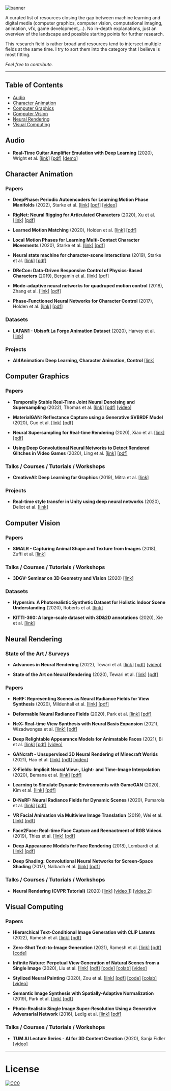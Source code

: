 ![banner](https://github.com/DDreher/awesome-ml-for-digital-media/blob/master/assets/banner.png)

A curated list of resources closing the gap between machine learning and digital media (computer graphics, computer vision, computational imaging, animation, vfx, game development,...).
No in-depth explanations, just an overview of the landscape and possible starting points for further research.

This research field is rather broad and resources tend to intersect multiple fields at the same time.
I try to sort them into the category that I believe is most fitting.

_Feel free to contribute._

____

## Table of Contents

* [Audio](#audio)
* [Character Animation](#character-animation)
* [Computer Graphics](#computer-graphics)
* [Computer Vision](#computer-vision)
* [Neural Rendering](#neural-rendering)
* [Visual Computing](#visual-computing)

## Audio

* **Real-Time Guitar Amplifier Emulation with Deep Learning** (2020), Wright et al.
[[link]](https://www.mdpi.com/2076-3417/10/3/766) [[pdf]](https://www.mdpi.com/2076-3417/10/3/766/pdf) [[demo]](http://research.spa.aalto.fi/publications/papers/applsci-deep/)

## Character Animation

### Papers

* **DeepPhase: Periodic Autoencoders for Learning Motion Phase Manifolds** (2022), Starke et al.
[[link]](https://github.com/sebastianstarke/AI4Animation) [[pdf]](https://github.com/sebastianstarke/AI4Animation/blob/master/Media/SIGGRAPH_2022/Paper.pdf) [[video]](https://www.youtube.com/watch?v=YhH4PYEkVnY)

* **RigNet: Neural Rigging for Articulated Characters** (2020), Xu et al.
[[link]](https://zhan-xu.github.io/rig-net/) [[pdf]](https://people.cs.umass.edu/~zhanxu/papers/RigNet.pdf)

* **Learned Motion Matching** (2020), Holden et al.
[[link]](http://theorangeduck.com/page/learned-motion-matching) [[pdf]](http://theorangeduck.com/media/uploads/other_stuff/Learned_Motion_Matching.pdf)

* **Local Motion Phases for Learning Multi-Contact Character Movements** (2020), Starke et al.
[[link]](https://github.com/sebastianstarke/AI4Animation) [[pdf]](https://github.com/sebastianstarke/AI4Animation/raw/master/Media/SIGGRAPH_2020/Paper.pdf)

* **Neural state machine for character-scene interactions** (2019), Starke et al.
[[link]](https://github.com/sebastianstarke/AI4Animation) [[pdf]](https://github.com/sebastianstarke/AI4Animation/raw/master/Media/SIGGRAPH_Asia_2019/Paper.pdf)

* **DReCon: Data-Driven Responsive Control of Physics-Based Characters** (2019), Bergamin et al.
[[link]](https://montreal.ubisoft.com/en/drecon-data-driven-responsive-control-of-physics-based-characters/) [[pdf]](https://static-wordpress.akamaized.net/montreal.ubisoft.com/wp-content/uploads/2019/11/13214229/DReCon.pdf)

* **Mode-adaptive neural networks for quadruped motion control** (2018), Zhang et al.
[[link]](https://github.com/sebastianstarke/AI4Animation) [[pdf]](https://github.com/sebastianstarke/AI4Animation/raw/master/Media/SIGGRAPH_2018/Paper.pdf)

* **Phase-Functioned Neural Networks for Character Control** (2017), Holden et al.
[[link]](http://theorangeduck.com/page/phase-functioned-neural-networks-character-control) [[pdf]](http://theorangeduck.com/media/uploads/other_stuff/phasefunction.pdf)

### Datasets

* **LAFAN1 - Ubisoft La Forge Animation Dataset** (2020), Harvey et al.
[[link]](https://github.com/ubisoft/Ubisoft-LaForge-Animation-Dataset)

### Projects

* **AI4Animation: Deep Learning, Character Animation, Control**
[[link]](https://github.com/sebastianstarke/AI4Animation)

## Computer Graphics

### Papers

* **Temporally Stable Real-Time Joint Neural Denoising and Supersampling** (2022), Thomas et al.
[[link]](https://momentsingraphics.de/HPG2022.html) [[pdf]](https://momentsingraphics.de/Media/HPG2022/thomas2022-temporally_stable_real_time_joint_neural_denoising_and_supersampling.pdf) [[video]](https://www.youtube.com/watch?v=au4cPLuEpNM&t=7874s)

* **MaterialGAN: Reflectance Capture using a Generative SVBRDF Model** (2020), Guo et al.
[[link]](https://shuangz.com/projects/materialgan-sa20/) [[pdf]](https://shuangz.com/projects/materialgan-sa20/materialgan-sa20.pdf)

* **Neural Supersampling for Real-time Rendering** (2020), Xiao et al.
[[link]](https://research.fb.com/blog/2020/07/introducing-neural-supersampling-for-real-time-rendering/) [[pdf]](https://research.fb.com/wp-content/uploads/2020/06/Neural-Supersampling-for-Real-time-Rendering.pdf)

* **Using Deep Convolutional Neural Networks to Detect Rendered Glitches in Video Games** (2020), Ling et al.
[[link]](https://www.ea.com/seed/news/using-deep-convolutional-neural-networks-detect-glitches?Campaign_Source=ea+insiders&es_id=b22058bee4) [[pdf]](https://media.contentapi.ea.com/content/dam/ea/seed/presentations/seed-using-deep-convolutional-neural-networks-detect-glitches-paper.pdf)

### Talks / Courses / Tutorials / Workshops

* **CreativeAI: Deep Learning for Graphics** (2019), Mitra et al.
[[link]](https://geometry.cs.ucl.ac.uk/creativeai/)

### Projects

* **Real-time style transfer in Unity using deep neural networks** (2020), Deliot et al.
[[link]](https://blogs.unity3d.com/2020/11/25/real-time-style-transfer-in-unity-using-deep-neural-networks/)

## Computer Vision

### Papers

* **SMALR - Capturing Animal Shape and Texture from Images** (2018), Zuffi et al.
[[link]](http://smalr.is.tue.mpg.de/)

### Talks / Courses / Tutorials / Workshops

* **3DGV: Seminar on 3D Geometry and Vision** (2020)
[[link]](https://3dgv.github.io/)

### Datasets

* **Hypersim: A Photorealistic Synthetic Dataset for Holistic Indoor Scene Understanding** (2020), Roberts et al.
[[link]](https://github.com/apple/ml-hypersim/)

* **KITTI-360: A large-scale dataset with 3D&2D annotations** (2020), Xie et al.
[[link]](http://www.cvlibs.net/datasets/kitti-360/)

## Neural Rendering

### State of the Art / Surveys

* **Advances in Neural Rendering** (2022), Tewari et al.
[[link]](https://4dqv.mpi-inf.mpg.de/star_neural_rendering/) [[pdf]](http://arxiv.org/abs/2111.05849) [[video]](https://www.youtube.com/watch?v=ul9hFFtWYv8)

* **State of the Art on Neural Rendering** (2020), Tewari et al.
[[link]](http://www.niessnerlab.org/projects/tewari2020neuralrendering.html) [[pdf]](https://arxiv.org/pdf/2004.03805.pdf)

### Papers

* **NeRF: Representing Scenes as Neural Radiance Fields for View Synthesis** (2020), Mildenhall et al.
[[link]](https://www.matthewtancik.com/nerf) [[pdf]](https://arxiv.org/pdf/2003.08934)

* **Deformable Neural Radiance Fields** (2020), Park et al.
[[link]](https://nerfies.github.io/) [[pdf]](https://arxiv.org/pdf/2011.12948.pdf)

* **NeX: Real-time View Synthesis with Neural Basis Expansion** (2021), Wizadwongsa et al.
[[link]](https://nex-mpi.github.io/) [[pdf]](https://arxiv.org/pdf/2103.05606.pdf)

* **Deep Relightable Appearance Models for Animatable Faces** (2021), Bi et al.
[[link]](https://sai-bi.github.io/project/sig21_avatar/index.html) [[pdf]](https://drive.google.com/file/d/11cj0mdPlpO6_c1rfTeGp7I7j5mu7vtYf/view) [[video]](https://www.youtube.com/watch?v=5YigyNvt4GE)

* **GANcraft - Unsupervised 3D Neural Rendering of Minecraft Worlds** (2021), Hao et al.
[[link]](https://nvlabs.github.io/GANcraft/) [[pdf]](https://arxiv.org/pdf/2104.07659.pdf) [[video]](https://www.youtube.com/watch?v=1Hky092CGFQ&feature=emb_title)

* **X-Fields: Implicit Neural View-, Light- and Time-Image Interpolation** (2020), Bemana et al.
[[link]](http://xfields.mpi-inf.mpg.de/) [[pdf]](http://xfields.mpi-inf.mpg.de/paper/X_Fields__siggasia_2020.pdf)

* **Learning to Simulate Dynamic Environments with GameGAN** (2020), Kim et al.
[[link]](https://nv-tlabs.github.io/gameGAN/) [[pdf]](https://arxiv.org/pdf/2005.12126.pdf)

* **D-NeRF: Neural Radiance Fields for Dynamic Scenes** (2020), Pumarola et al.
[[link]](https://www.albertpumarola.com/research/D-NeRF/) [[pdf]](https://arxiv.org/pdf/2011.13961)

* **VR Facial Animation via Multiview Image Translation** (2019), Wei et al.
[[link]](https://research.fb.com/publications/vr-facial-animation-via-multiview-image-translation/) [[pdf]](https://research.fb.com/wp-content/uploads/2019/06/VR-Facial-Animation-via-Multiview-Image-Translation.pdf)

* **Face2Face: Real-time Face Capture and Reenactment of RGB Videos** (2019), Thies et al. [[link]](http://www.niessnerlab.org/projects/thies2018face.html) [[pdf]](http://www.niessnerlab.org/papers/2019/8facetoface/thies2018face.pdf)

* **Deep Appearance Models for Face Rendering** (2018), Lombardi et al.
[[link]](https://research.fb.com/publications/deep-appearance-models-for-face-rendering/) [[pdf]](https://research.fb.com/wp-content/uploads/2018/08/Deep-Appearance-Models-for-Face-Rendering.pdf)

* **Deep Shading: Convolutional Neural Networks for Screen-Space Shading** (2017), Nalbach et al.
[[link]](http://deep-shading-datasets.mpi-inf.mpg.de/) [[pdf]](http://deep-shading-datasets.mpi-inf.mpg.de/deep-shading.pdf)

### Talks / Courses / Tutorials / Workshops

* **Neural Rendering (CVPR Tutorial)** (2020)
[[link]](https://www.neuralrender.com/) [[video 1]](https://www.youtube.com/watch?v=LCTYRqW-ne8) [[video 2]](https://www.youtube.com/watch?v=JlyGNvbGKB8&feature=youtu.be)

## Visual Computing

### Papers

* **Hierarchical Text-Conditional Image Generation with CLIP Latents** (2022), Ramesh et al.
[[link]](https://openai.com/dall-e-2/) [[pdf]](https://arxiv.org/abs/2204.06125)

* **Zero-Shot Text-to-Image Generation** (2021), Ramesh et al.
[[link]](https://openai.com/blog/dall-e/) [[pdf]](https://arxiv.org/abs/2102.12092) [[code]](https://github.com/openai/dall-e)

* **Infinite Nature: Perpetual View Generation of Natural Scenes from a Single Image** (2020), Liu et al.
[[link]](https://infinite-nature.github.io) [[pdf]](https://arxiv.org/pdf/2012.09855) [[code]](https://github.com/google-research/google-research/blob/master/infinite_nature) [[colab]](https://colab.research.google.com/github/google-research/google-research/blob/master/infinite_nature/infinite_nature_demo.ipynb) [[video]](https://youtu.be/oXUf6anNAtc)

* **Stylized Neural Painting** (2020), Zou et al.
[[link]](https://jiupinjia.github.io/neuralpainter/) [[pdf]](https://arxiv.org/abs/2011.08114) [[code]](https://github.com/jiupinjia/stylized-neural-painting) [[colab]](https://colab.research.google.com/drive/1XwZ4VI12CX2v9561-WD5EJwoSTJPFBbr?usp=sharing) [[video]](https://www.youtube.com/watch?v=oerb-nwrXhk&feature=emb_title)

* **Semantic Image Synthesis with Spatially-Adaptive Normalization** (2019), Park et al.
[[link]](https://nvlabs.github.io/SPADE/) [[pdf]](https://arxiv.org/pdf/1903.07291.pdf)

* **Photo-Realistic Single Image Super-Resolution Using a Generative Adversarial Network** (2016), Ledig et al.
[[link]](https://arxiv.org/abs/1609.04802) [[pdf]](https://arxiv.org/pdf/1609.04802)

### Talks / Courses / Tutorials / Workshops

* **TUM AI Lecture Series - AI for 3D Content Creation** (2020), Sanja Fidler
[[video]](https://www.youtube.com/watch?v=pTTxPq8uZmg&feature=youtu.be)

____

# License

[![CC0](http://mirrors.creativecommons.org/presskit/buttons/88x31/svg/cc-zero.svg)](https://creativecommons.org/publicdomain/zero/1.0/)

